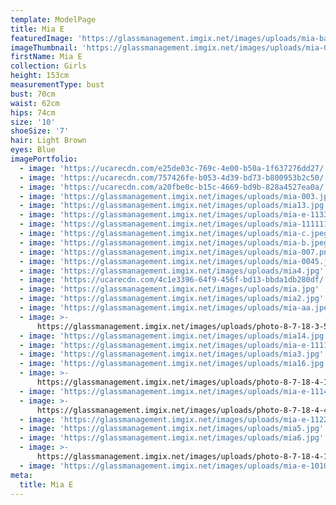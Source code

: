 ```yaml
---
template: ModelPage
title: Mia E
featuredImage: 'https://glassmanagement.imgix.net/images/uploads/mia-banner.jpg'
imageThumbnail: 'https://glassmanagement.imgix.net/images/uploads/mia-001.jpg'
firstName: Mia E
collection: Girls
height: 153cm
measurementType: bust
bust: 70cm
waist: 62cm
hips: 74cm
size: '10'
shoeSize: '7'
hair: Light Brown
eyes: Blue
imagePortfolio:
  - image: 'https://ucarecdn.com/e25de03c-769c-4e00-b50a-1f637276dd27/'
  - image: 'https://ucarecdn.com/757426fe-b053-4d39-bd73-b800953b2c50/'
  - image: 'https://ucarecdn.com/a20fbe0c-b15c-4669-bd9b-828a4527ea0a/'
  - image: 'https://glassmanagement.imgix.net/images/uploads/mia-003.jpg'
  - image: 'https://glassmanagement.imgix.net/images/uploads/mia13.jpg'
  - image: 'https://glassmanagement.imgix.net/images/uploads/mia-e-1133.jpg'
  - image: 'https://glassmanagement.imgix.net/images/uploads/mia-111111.png'
  - image: 'https://glassmanagement.imgix.net/images/uploads/mia-c.jpeg'
  - image: 'https://glassmanagement.imgix.net/images/uploads/mia-b.jpeg'
  - image: 'https://glassmanagement.imgix.net/images/uploads/mia-007.png'
  - image: 'https://glassmanagement.imgix.net/images/uploads/mia-0045.jpg'
  - image: 'https://glassmanagement.imgix.net/images/uploads/mia4.jpg'
  - image: 'https://ucarecdn.com/4c1e3396-64f9-456f-bd13-bbda1db280df/'
  - image: 'https://glassmanagement.imgix.net/images/uploads/mia.jpg'
  - image: 'https://glassmanagement.imgix.net/images/uploads/mia2.jpg'
  - image: 'https://glassmanagement.imgix.net/images/uploads/mia-aa.jpeg'
  - image: >-
      https://glassmanagement.imgix.net/images/uploads/photo-8-7-18-3-52-44-am_preview.jpg
  - image: 'https://glassmanagement.imgix.net/images/uploads/mia14.jpg'
  - image: 'https://glassmanagement.imgix.net/images/uploads/mia-e-1111.jpg'
  - image: 'https://glassmanagement.imgix.net/images/uploads/mia3.jpg'
  - image: 'https://glassmanagement.imgix.net/images/uploads/mia16.jpg'
  - image: >-
      https://glassmanagement.imgix.net/images/uploads/photo-8-7-18-4-14-47-am_preview.jpg
  - image: 'https://glassmanagement.imgix.net/images/uploads/mia-e-1114.jpg'
  - image: >-
      https://glassmanagement.imgix.net/images/uploads/photo-8-7-18-4-46-05-am_preview.jpg
  - image: 'https://glassmanagement.imgix.net/images/uploads/mia-e-112222.jpg'
  - image: 'https://glassmanagement.imgix.net/images/uploads/mia5.jpg'
  - image: 'https://glassmanagement.imgix.net/images/uploads/mia6.jpg'
  - image: >-
      https://glassmanagement.imgix.net/images/uploads/photo-8-7-18-4-17-43-am_preview.jpg
  - image: 'https://glassmanagement.imgix.net/images/uploads/mia-e-1010101.png'
meta:
  title: Mia E
---
```


